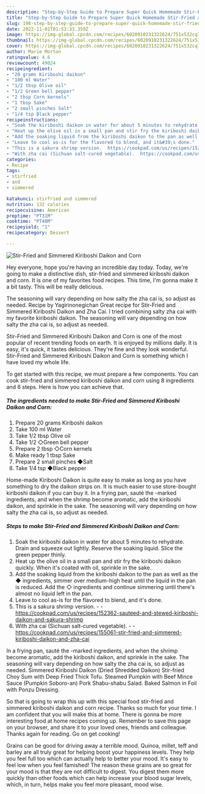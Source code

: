 ```yaml
---
description: "Step-by-Step Guide to Prepare Super Quick Homemade Stir-Fried and Simmered Kiriboshi Daikon and Corn"
title: "Step-by-Step Guide to Prepare Super Quick Homemade Stir-Fried and Simmered Kiriboshi Daikon and Corn"
slug: 198-step-by-step-guide-to-prepare-super-quick-homemade-stir-fried-and-simmered-kiriboshi-daikon-and-corn
date: 2022-11-01T01:53:33.359Z
image: https://img-global.cpcdn.com/recipes/6020910231322624/751x532cq70/stir-fried-and-simmered-kiriboshi-daikon-and-corn-recipe-main-photo.jpg
thumbnail: https://img-global.cpcdn.com/recipes/6020910231322624/751x532cq70/stir-fried-and-simmered-kiriboshi-daikon-and-corn-recipe-main-photo.jpg
cover: https://img-global.cpcdn.com/recipes/6020910231322624/751x532cq70/stir-fried-and-simmered-kiriboshi-daikon-and-corn-recipe-main-photo.jpg
author: Marie Morton
ratingvalue: 4.6
reviewcount: 49024
recipeingredient:
- "20 grams Kiriboshi daikon"
- "100 ml Water"
- "1/2 tbsp Olive oil"
- "1/2 Green bell pepper"
- "2 tbsp Corn kernels"
- "1 tbsp Sake"
- "2 small pinches Salt"
- "1/4 tsp Black pepper"
recipeinstructions:
- "Soak the kiriboshi daikon in water for about 5 minutes to rehydrate. Drain and squeeze out lightly. Reserve the soaking liquid. Slice the green pepper thinly."
- "Heat up the olive oil in a small pan and stir fry the kiriboshi daikon quickly. When it&#39;s coated with oil, sprinkle in the sake."
- "Add the soaking liquid from the kiriboshi daikon to the pan as well as the ◆ ingredients, simmer over medium-high heat until the liquid in the pan is reduced. Add the ◇ ingredients and continue simmering until there&#39;s almost no liquid left in the pan."
- "Leave to cool as-is for the flavored to blend, and it&#39;s done."
- "This is a sakura shrimp version.  https://cookpad.com/us/recipes/152362-sauteed-and-stewed-kiriboshi-daikon-and-sakura-shrimp"
- "With zha cai (Sichuan salt-cured vegetable).  https://cookpad.com/us/recipes/155061-stir-fried-and-simmered-kiriboshi-daikon-and-zha-cai"
categories:
- Recipe
tags:
- stirfried
- and
- simmered

katakunci: stirfried and simmered 
nutrition: 132 calories
recipecuisine: American
preptime: "PT31M"
cooktime: "PT48M"
recipeyield: "1"
recipecategory: Dessert

---
```



![Stir-Fried and Simmered Kiriboshi Daikon and Corn](https://img-global.cpcdn.com/recipes/6020910231322624/751x532cq70/stir-fried-and-simmered-kiriboshi-daikon-and-corn-recipe-main-photo.jpg)

Hey everyone, hope you're having an incredible day today. Today, we're going to make a distinctive dish, stir-fried and simmered kiriboshi daikon and corn. It is one of my favorites food recipes. This time, I'm gonna make it a bit tasty. This will be really delicious.

The seasoning will vary depending on how salty the zha cai is, so adjust as needed. Recipe by Yagirinonegichan Great recipe for Stir-Fried and Simmered Kiriboshi Daikon and Zha Cai. I tried combining salty zha cai with my favorite kiriboshi daikon. The seasoning will vary depending on how salty the zha cai is, so adjust as needed.

Stir-Fried and Simmered Kiriboshi Daikon and Corn is one of the most popular of recent trending foods on earth. It is enjoyed by millions daily. It is easy, it's quick, it tastes delicious. They're fine and they look wonderful. Stir-Fried and Simmered Kiriboshi Daikon and Corn is something which I have loved my whole life.


To get started with this recipe, we must prepare a few components. You can cook stir-fried and simmered kiriboshi daikon and corn using 8 ingredients and 6 steps. Here is how you can achieve that.

<!--inarticleads1-->

##### The ingredients needed to make Stir-Fried and Simmered Kiriboshi Daikon and Corn:

1. Prepare 20 grams Kiriboshi daikon
1. Take 100 ml Water
1. Take 1/2 tbsp Olive oil
1. Take 1/2 ◇Green bell pepper
1. Prepare 2 tbsp ◇Corn kernels
1. Make ready 1 tbsp Sake
1. Prepare 2 small pinches ◆Salt
1. Take 1/4 tsp ◆Black pepper


Home-made Kiriboshi Daikon is quite easy to make as long as you have something to dry the daikon strips on. It is much easier to use store-bought kiriboshi daikon if you can buy it. In a frying pan, sauté the -marked ingredients, and when the shrimp become aromatic, add the kiriboshi daikon, and sprinkle in the sake. The seasoning will vary depending on how salty the zha cai is, so adjust as needed. 

<!--inarticleads2-->

##### Steps to make Stir-Fried and Simmered Kiriboshi Daikon and Corn:

1. Soak the kiriboshi daikon in water for about 5 minutes to rehydrate. Drain and squeeze out lightly. Reserve the soaking liquid. Slice the green pepper thinly.
1. Heat up the olive oil in a small pan and stir fry the kiriboshi daikon quickly. When it&#39;s coated with oil, sprinkle in the sake.
1. Add the soaking liquid from the kiriboshi daikon to the pan as well as the ◆ ingredients, simmer over medium-high heat until the liquid in the pan is reduced. Add the ◇ ingredients and continue simmering until there&#39;s almost no liquid left in the pan.
1. Leave to cool as-is for the flavored to blend, and it&#39;s done.
1. This is a sakura shrimp version. -  - https://cookpad.com/us/recipes/152362-sauteed-and-stewed-kiriboshi-daikon-and-sakura-shrimp
1. With zha cai (Sichuan salt-cured vegetable). -  - https://cookpad.com/us/recipes/155061-stir-fried-and-simmered-kiriboshi-daikon-and-zha-cai


In a frying pan, sauté the -marked ingredients, and when the shrimp become aromatic, add the kiriboshi daikon, and sprinkle in the sake. The seasoning will vary depending on how salty the zha cai is, so adjust as needed. Simmered Kiriboshi Daikon (Dried Shredded Daikon) Stir-fried Choy Sum with Deep Fried Thick Tofu. Steamed Pumpkin with Beef Mince Sauce (Pumpkin Soboro-an) Pork Shabu-shabu Salad. Baked Salmon in Foil with Ponzu Dressing. 

So that is going to wrap this up with this special food stir-fried and simmered kiriboshi daikon and corn recipe. Thanks so much for your time. I am confident that you will make this at home. There is gonna be more interesting food at home recipes coming up. Remember to save this page on your browser, and share it to your loved ones, friends and colleague. Thanks again for reading. Go on get cooking!

Grains can be good for driving away a terrible mood. Quinoa, millet, teff and barley are all truly great for helping boost your happiness levels. They help you feel full too which can actually help to better your mood. It's easy to feel low when you feel famished! The reason these grains are so great for your mood is that they are not difficult to digest. You digest them more quickly than other foods which can help increase your blood sugar levels, which, in turn, helps make you feel more pleasant, mood wise.
